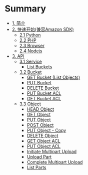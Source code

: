 # Summary

* [1. 简介](README.md)
* [2. 快速开始(兼容Amazon SDK)]()
    * [2.1 Python](demo/python.md)
    * [2.2 PHP](demo/php.md)
    * [2.3 Browser](demo/browser.md)
    * [2.4 Nodejs](demo/nodejs.md)
* [3. API ]()
    * [3.1 Service]()
        * [List Buckets](bucket/buckets_list.md)
    * [3.2 Bucket]()
        * [GET Bucket \(List Objects\)](bucket/get_bucket_list_objects.md)
        * [PUT Bucket](bucket/put_bucket.md)
        * [DELETE Bucket](bucket/delete_bucket.md)
        * [PUT Bucket ACL](bucket/put_bucket_acl.md)
        * [GET Bucket ACL](bucket/get_bucket_acl.md)
    * [3.3 Object]()
        * [HEAD Object](object/head_object.md)
        * [GET Object](object/get_object.md)
        * [PUT Object](object/put_object.md)
        * [POST Object](object/post_object.md)
        * [PUT Object - Copy](object/put_object_-_copy.md)
        * [DELETE Object](object/delete_object.md)
        * [GET Object ACL](object/get_object_acl.md)
        * [PUT Object ACL](object/put_object_acl.md)
        * [Initiate Multipart Upload](object/initiate_multipart_upload.md)
        * [Upload Part](object/upload_part.md)
        * [Complete Multipart Upload](object/complete_multipart_upload.md)
        * [List Parts](object/list_parts.md)

